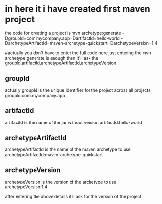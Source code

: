 # in here it i have created first maven project 

the code for creating a project is
 mvn archetype:generate -DgroupId=com.mycompany.app
-DartifactId=hello-world
-DarchetypeArtifactId=maven-archetype-quickstart -DarchetypeVersion=1.4

#actually you don't have to enter the full code here just entering the  mvn archetype:generate is enough
then it'll ask the groupId,artifactId,archetypeArtifactId,archetypeVersion

## groupId
actually groupId is the unique identifier for the project across all projects
groupId:com.mycompany.app

## artifactId
 artifactId is the name of the jar without version
artifactId:hello-world

## archetypeArtifactId
 archetypeArtifactId is the name of the maven archetype to use
archetypeArtifactId:maven-archetype-quickstart

## archetypeVersion
 archetypeVersion is the version of the archetype to use
archetypeVersion:1.4

 after entering the above details it'll ask for the version of the project
